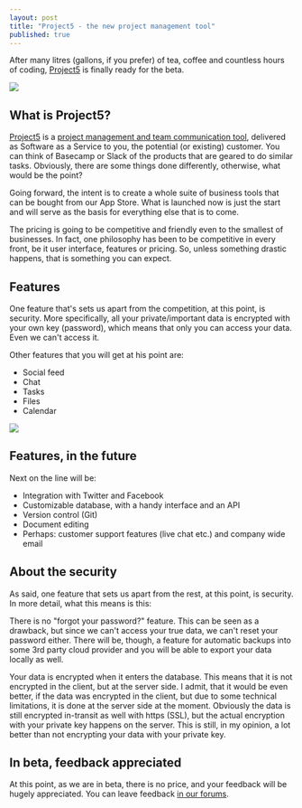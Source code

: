 ```yaml
---
layout: post
title: "Project5 - the new project management tool"
published: true
---
```


After many litres (gallons, if you prefer) of tea, coffee and countless hours of coding, [Project5](https://project5.co/) is finally ready for the beta.

![](https://pic.project5.co/c78de4b4-c1ed-41e5-83af-a27352c12c31/652c5510-debe-4ffb-a5bc-89334b053c9f/1526102076490.jpg)

## What is Project5?

[Project5](https://project5.co/) is a [project management and team communication tool](https://project5.co/), delivered as Software as a Service to you, the potential (or existing) customer. You can think of Basecamp or Slack of the products that are geared to do similar tasks. Obviously, there are some things done differently, otherwise, what would be the point?

Going forward, the intent is to create a whole suite of business tools that can be bought from our App Store. What is launched now is just the start and will serve as the basis for everything else that is to come.

The pricing is going to be competitive and friendly even to the smallest of businesses. In fact, one philosophy has been to be competitive in every front, be it user interface, features or pricing. So, unless something drastic happens, that is something you can expect.

## Features

One feature that's sets us apart from the competition, at this point, is security. More specifically, all your private/important data is encrypted with your own key (password), which means that only you can access your data. Even we can't access it.

Other features that you will get at his point are:

- Social feed
- Chat
- Tasks
- Files
- Calendar

![](https://pic.project5.co/c78de4b4-c1ed-41e5-83af-a27352c12c31/652c5510-debe-4ffb-a5bc-89334b053c9f/1526230025265.jpg)

## Features, in the future

Next  on the line will be:

- Integration with Twitter and Facebook
- Customizable database, with a handy interface and an API
- Version control (Git)
- Document editing
- Perhaps: customer support features (live chat etc.) and company wide email

## About the security

As said, one feature that sets us apart from the rest, at this point, is security. In more detail, what this means is this:

There is no "forgot your password?" feature. This can be seen as a drawback, but since we can't access your true data, we can't reset your password either. There will be, though, a feature for automatic backups into some 3rd party cloud provider and you will be able to export your data locally as well.

Your data is encrypted when it enters the database. This means that it is not encrypted in the client, but at the server side. I admit, that it would be even better, if the data was encrypted in the client, but due to some technical limitations, it is done at the server side at the moment. Obviously the data is still encrypted in-transit as well with https (SSL), but the actual encryption with your private key happens on the server. This is still, in my opinion, a lot better than not encrypting your data with your private key.

## In beta, feedback appreciated

At this point, as we are in beta, there is no price, and your feedback will be hugely appreciated. You can leave feedback [in our forums](http://forum.project5.co/).
